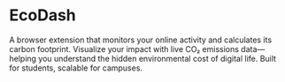 # EcoDash
A browser extension that monitors your online activity and calculates its carbon footprint. Visualize your impact with live CO₂ emissions data—helping you understand the hidden environmental cost of digital life. Built for students, scalable for campuses.
